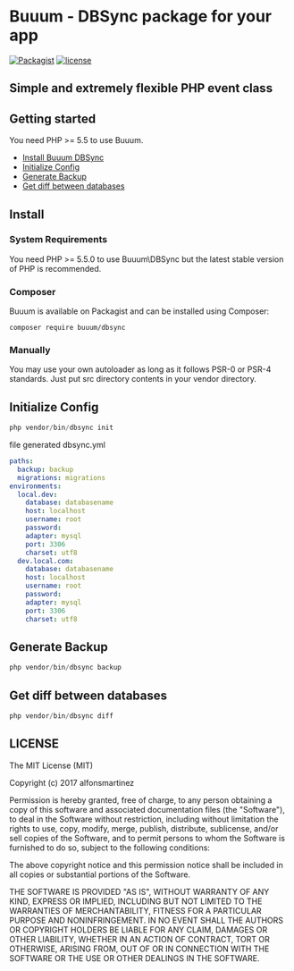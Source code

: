 Buuum - DBSync package for your app
=======================================

[![Packagist](https://poser.pugx.org/buuum/dbsync/v/stable)](https://packagist.org/packages/buuum/dbsync)
[![license](https://img.shields.io/github/license/mashape/apistatus.svg?maxAge=2592000)](#license)

## Simple and extremely flexible PHP event class

## Getting started

You need PHP >= 5.5 to use Buuum.

- [Install Buuum DBSync](#install)
- [Initialize Config](#initialize-config)
- [Generate Backup](#generate-backup)
- [Get diff between databases](#get-diff-between-databases)

## Install

### System Requirements

You need PHP >= 5.5.0 to use Buuum\DBSync but the latest stable version of PHP is recommended.

### Composer

Buuum is available on Packagist and can be installed using Composer:

```
composer require buuum/dbsync
```

### Manually

You may use your own autoloader as long as it follows PSR-0 or PSR-4 standards. Just put src directory contents in your vendor directory.

## Initialize Config

```php
php vendor/bin/dbsync init
```
file generated dbsync.yml
```yaml
paths:
  backup: backup
  migrations: migrations
environments:
  local.dev:
    database: databasename
    host: localhost
    username: root
    password:
    adapter: mysql
    port: 3306
    charset: utf8
  dev.local.com:
    database: databasename
    host: localhost
    username: root
    password:
    adapter: mysql
    port: 3306
    charset: utf8
```

## Generate Backup

```php
php vendor/bin/dbsync backup
```

## Get diff between databases

```php
php vendor/bin/dbsync diff
```

## LICENSE

The MIT License (MIT)

Copyright (c) 2017 alfonsmartinez

Permission is hereby granted, free of charge, to any person obtaining a copy of this software and associated documentation files (the "Software"), to deal in the Software without restriction, including without limitation the rights to use, copy, modify, merge, publish, distribute, sublicense, and/or sell copies of the Software, and to permit persons to whom the Software is furnished to do so, subject to the following conditions:

The above copyright notice and this permission notice shall be included in all copies or substantial portions of the Software.

THE SOFTWARE IS PROVIDED "AS IS", WITHOUT WARRANTY OF ANY KIND, EXPRESS OR IMPLIED, INCLUDING BUT NOT LIMITED TO THE WARRANTIES OF MERCHANTABILITY, FITNESS FOR A PARTICULAR PURPOSE AND NONINFRINGEMENT. IN NO EVENT SHALL THE AUTHORS OR COPYRIGHT HOLDERS BE LIABLE FOR ANY CLAIM, DAMAGES OR OTHER LIABILITY, WHETHER IN AN ACTION OF CONTRACT, TORT OR OTHERWISE, ARISING FROM, OUT OF OR IN CONNECTION WITH THE SOFTWARE OR THE USE OR OTHER DEALINGS IN THE SOFTWARE.